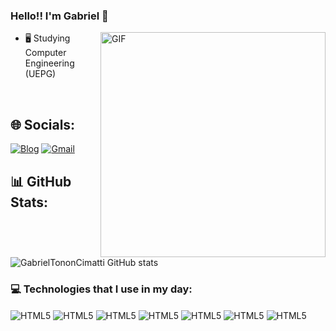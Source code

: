 ### Hello!! I'm Gabriel 👋

<img align="right" alt="GIF" src="https://raw.githubusercontent.com/ThiagoPereira232/ThiagoPereira232/main/imgs/Code%20typing.gif" width="360px" border-radius=25px/>


- 🖥️ Studying Computer Engineering (UEPG)
  
  <br>
  
## 🌐 Socials:

[![Blog](https://img.shields.io/badge/LinkedIn-0077B5?style=for-the-badge&logo=linkedin&logoColor=white)](www.linkedin.com/in/gabriel-tonon-cimatti-7992062a3)
[![Gmail](https://img.shields.io/badge/Gmail-D14836?style=for-the-badge&logo=gmail&logoColor=white)](mailto:gabrieltonci2004@gmail.com)


## 📊 GitHub Stats:

![GabrielTononCimatti GitHub stats](https://github-readme-stats.vercel.app/api?username=GabrielTononCimatti&show_icons=true&theme=tokyonight)

### 💻 Technologies that I use in my day:
<div style="display: inline_block">
  <img align="center" alt="HTML5" src="https://img.shields.io/badge/Python-3776AB?style=for-the-badge&logo=python&logoColor=white" />
  <img align="center" alt="HTML5" src="https://img.shields.io/badge/C-00599C?style=for-the-badge&logo=c&logoColor=white" />
  <img align="center" alt="HTML5" src="https://img.shields.io/badge/JavaScript-F7DF1E?style=for-the-badge&logo=javascript&logoColor=black" />
  <img align="center" alt="HTML5" src="https://img.shields.io/badge/Java-ED8B00?style=for-the-badge&logo=openjdk&logoColor=white" />
  <img align="center" alt="HTML5" src="https://img.shields.io/badge/R-276DC3?style=for-the-badge&logo=r&logoColor=white" />
  <img align="center" alt="HTML5" src="https://img.shields.io/badge/MySQL-005C84?style=for-the-badge&logo=mysql&logoColor=white" />
  <img align="center" alt="HTML5" src="https://img.shields.io/badge/Microsoft_Excel-217346?style=for-the-badge&logo=microsoft-excel&logoColor=white" />
</div>
